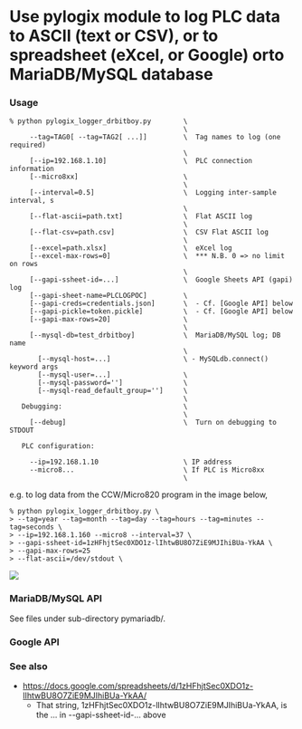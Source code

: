 # Use pylogix module to log PLC data to ASCII (text or CSV), or to spreadsheet (eXcel, or Google) orto  MariaDB/MySQL database

### Usage

    % python pylogix_logger_drbitboy.py        \
                                               \
         --tag=TAG0[ --tag=TAG2[ ...]]         \  Tag names to log (one required)
                                               \
         [--ip=192.168.1.10]                   \  PLC connection information
         [--micro8xx]                          \
                                               \
         [--interval=0.5]                      \  Logging inter-sample interval, s
                                               \
         [--flat-ascii=path.txt]               \  Flat ASCII log
                                               \
         [--flat-csv=path.csv]                 \  CSV Flat ASCII log
                                               \
         [--excel=path.xlsx]                   \  eXcel log
         [--excel-max-rows=0]                  \  *** N.B. 0 => no limit on rows
                                               \
         [--gapi-ssheet-id=...]                \  Google Sheets API (gapi) log
         [--gapi-sheet-name=PLCLOGPOC]         \
         [--gapi-creds=credentials.json]       \  - Cf. [Google API] below
         [--gapi-pickle=token.pickle]          \  - Cf. [Google API] below
         [--gapi-max-rows=20]                  \
                                               \
         [--mysql-db=test_drbitboy]            \  MariaDB/MySQL log; DB name
                                               \
           [--mysql-host=...]                  \ - MySQLdb.connect() keyword args
           [--mysql-user=...]                  \
           [--mysql-password='']               \
           [--mysql-read_default_group='']     \
                                               \
       Debugging:                              \
                                               \
         [--debug]                             \  Turn on debugging to STDOUT

       PLC configuration:

         --ip=192.168.1.10                     \ IP address
         --micro8...                           \ If PLC is Micro8xx
                                               \


e.g. to log data from the CCW/Micro820 program in the image below,

    % python pylogix_logger_drbitboy.py \
    > --tag=year --tag=month --tag=day --tag=hours --tag=minutes --tag=seconds \
    > --ip=192.168.1.160 --micro8 --interval=37 \
    > --gapi-ssheet-id=1zHFhjtSec0XDO1z-lIhtwBU8O7ZiE9MJIhiBUa-YkAA \
    > --gapi-max-rows=25
    > --flat-ascii=/dev/stdout \

![](https://github.com/drbitboy/pylogix_logger/raw/master/images/pylogix_logger_ccw.png)

### MariaDB/MySQL API

See files under sub-directory pymariadb/.

### Google API

### See also

* https://docs.google.com/spreadsheets/d/1zHFhjtSec0XDO1z-lIhtwBU8O7ZiE9MJIhiBUa-YkAA/
  * That string, 1zHFhjtSec0XDO1z-lIhtwBU8O7ZiE9MJIhiBUa-YkAA, is the ... in --gapi-ssheet-id-... above
